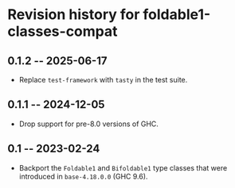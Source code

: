# Revision history for foldable1-classes-compat

## 0.1.2 -- 2025-06-17

* Replace `test-framework` with `tasty` in the test suite.

## 0.1.1 -- 2024-12-05

* Drop support for pre-8.0 versions of GHC.

## 0.1 -- 2023-02-24

* Backport the `Foldable1` and `Bifoldable1` type classes that were introduced
  in `base-4.18.0.0` (GHC 9.6).
